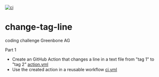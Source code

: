 [![ci](https://github.com/Balou9/change-tag-line/workflows/ci/badge.svg)](https://github.com/Balou9/change-tag-line/actions)

# change-tag-line 

coding challenge Greenbone AG 

Part 1 

- Create an GitHub Action that changes a line in a text file from "tag 1" to "tag 2" [action.yml](./action.yml)
- Use the created action in a reusable workflow [ci.yml](.github/workflows/ci.yml)